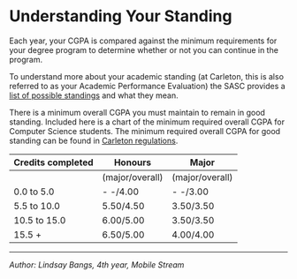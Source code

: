 <h1>Understanding Your Standing</h1>

Each year, your CGPA is compared against the minimum requirements for your
degree program to determine whether or not you can continue in the program.

To understand more about your academic standing (at Carleton, this is also
referred to as your Academic Performance
Evaluation) the SASC provides a [list of possible 
standings](https://carleton.ca/sasc/advisingcentre/academic-standing/) and what
they mean.

There is a minimum overall CGPA you must maintain to remain in good
standing.  Included here is a chart of the minimum required overall CGPA for
Computer Science students.  The minimum required overall CGPA for good
standing can be found in [Carleton regulations](http://www3.carleton.ca/calendars/ugrad/0910/regulations/acadregsuniv7.html#7.4).

|Credits completed|Honours    |Major      |
|-----------------|-----------|-----------|
|                 | (major/overall)| (major/overall)|
|0.0 to 5.0       |  - -/4.00 |  - -/3.00 |
|5.5 to 10.0      | 5.50/4.50 | 3.50/3.50 |
|10.5 to 15.0     | 6.00/5.00 | 3.50/3.50 |
|15.5 +           | 6.50/5.00 | 4.00/4.00 |

* * *

*Author: Lindsay Bangs, 4th year, Mobile Stream*
